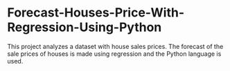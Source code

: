 # Forecast-Houses-Price-With-Regression-Using-Python
This project analyzes a dataset with house sales prices. The forecast of the sale prices of houses is made using regression and the Python language is used.
